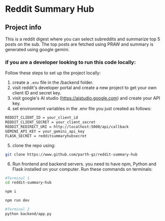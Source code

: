 # Reddit Summary Hub

## Project info

This is a reddit digest where you can select subreddits and summarize top 5 posts on the sub. The top posts are fetched using PRAW and summary is generated using google gemini.

### if you are a developer looking to run this code locally:

Follow these steps to set up the project locally:

1. create a ```.env``` file in the /backend folder.
2. visit reddit's developer portal and create a new project to get your own client ID and secret key.
3. visit google's AI studio (https://aistudio.google.com) and create your API key.
4. set environment variables in the .env file you just created as follows:

```sh
REDDIT_CLIENT_ID = your_client_id
REDDIT_CLIENT_SECRET = your_client_secret
REDDIT_REDIRECT_URI = http://localhost:5000/api/callback
GEMINI_API_KEY = your_gemini_api_key
FLASK_SECRET = redditsummaryhubsecret
```

5. clone the repo using:
```sh 
git clone https://www.github.com/parth-gz/reddit-summary-hub
```
6. Run frontend and backend servers. you need to have npm, Python and Flask installed on your computer. Run these commands on terminals:
```sh
#Terminal 1
cd reddit-summary-hub

npm i 

npm run dev

#Terminal 2
python backend/app.py
```


